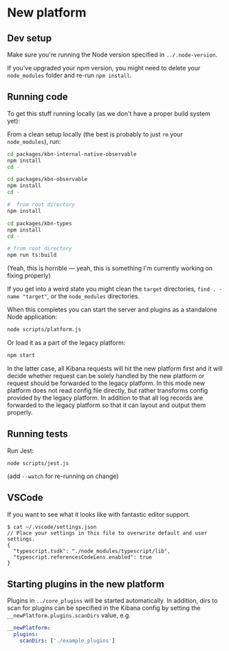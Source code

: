 # New platform

## Dev setup

Make sure you're running the Node version specified in `../.node-version`.

If you've upgraded your npm version, you might need to delete your `node_modules`
folder and re-run `npm install`.

## Running code

To get this stuff running locally (as we don't have a proper build system yet):

From a clean setup locally (the best is probably to just `rm` your
`node_modules`), run:

```sh
cd packages/kbn-internal-native-observable
npm install
cd -

cd packages/kbn-observable
npm install
cd -

#  from root directory
npm install

cd packages/kbn-types
npm install
cd -

# from root directory
npm run ts:build
```

(Yeah, this is horrible — yeah, this is something I'm currently working on fixing properly)

If you get into a weird state you might clean the `target` directories,
`find . -name "target"`, or the `node_modules` directories.

When this completes you can start the server and plugins as a standalone Node application:

```bash
node scripts/platform.js
```

Or load it as a part of the legacy platform:

```bash
npm start
```

In the latter case, all Kibana requests will hit the new platform first and it will decide whether request can be
solely handled by the new platform or request should be forwarded to the legacy platform. In this mode new platform does
not read config file directly, but rather transforms config provided by the legacy platform. In addition to that all log
records are forwarded to the legacy platform so that it can layout and output them properly.

## Running tests

Run Jest:

```
node scripts/jest.js
```

(add `--watch` for re-running on change)

## VSCode

If you want to see what it looks like with fantastic editor support.

```
$ cat ~/.vscode/settings.json
// Place your settings in this file to overwrite default and user settings.
{
  "typescript.tsdk": "./node_modules/typescript/lib",
  "typescript.referencesCodeLens.enabled": true
}
```

## Starting plugins in the new platform

Plugins in `../core_plugins` will be started automatically. In addition, dirs to
scan for plugins can be specified in the Kibana config by setting the
`__newPlatform.plugins.scanDirs` value, e.g.

```yaml
__newPlatform:
  plugins:
    scanDirs: ['./example_plugins']
```
